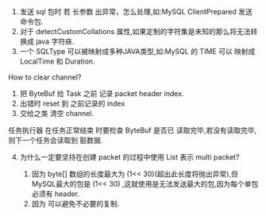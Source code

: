 1. 发送 sql 包时 若 长参数 出异常，怎么处理,如:MySQL ClientPrepared 发送 命令包.
2. 对于 detectCustomCollations 属性,如果定制的字符集是未知的那么将无法转换成 java 字符庥.
3. 一个 SQLType 可以被映射成多种JAVA类型,如:MySQL 的 TIME 可以 映射成 LocalTime 和 Duration.

How to clear channel?

1. 把 ByteBuf 给 Task 之前 记录 packet header index.
2. 出错时 reset 到 之前记录的 index
3. 交给之类 清空 channel.

任务执行器 在任务正常结束 时要检查 ByteBuf 是否已 读取完毕,若没有读取完毕,则下一个任务会读取到 脏数据.

4. 为什么一定要坚持在创建 packet 的过程中使用 List<ByteBuf> 表示 multi packet?
    1. 因为 byte[] 数组的长度最大为 (1<< 30)(超出此长度将抛出异常),但 MySQL最大的包是 (1<< 30)
       ,这就使用是无法发送最大的包,因为每个单包必须有 header.
    2. 因为 可以避免不必要的复制.   
    
